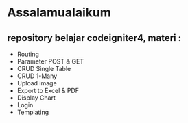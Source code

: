 # Assalamualaikum

## repository belajar codeigniter4, materi :
- Routing
- Parameter POST & GET
- CRUD Single Table
- CRUD 1-Many
- Upload image
- Export to Excel & PDF
- Display Chart
- Login
- Templating
